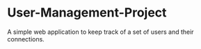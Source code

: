 # User-Management-Project
A simple web application to keep track of a set of users and their connections.
